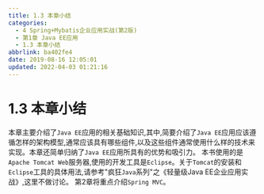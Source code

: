 ```yaml
---
title: 1.3 本章小结
categories: 
  - 4 Spring+Mybatis企业应用实战(第2版)
  - 第1章 Java EE应用
  - 1.3 本章小结
abbrlink: ba402fe4
date: 2019-08-16 12:05:01
updated: 2022-04-03 01:21:16
---
```

# 1.3 本章小结 #
本章主要介绍了`Java EE`应用的相关基础知识,其中,简要介绍了`Java EE`应用应该遵循怎样的架构模型,通常应该具有哪些组件,以及这些组件通常使用什么样的技术来实现。本章还简单归纳了`Java EE`应用所具有的优势和吸引力。
本书使用的是`Apache Tomcat Web`服务器,使用的开发工具是`Eclipse`。关于`Tomcat`的安装和`Eclipse`工具的具体用法,请参考"疯狂`Java`系列"之《轻量级Java EE企业应用实战》,这里不做讨论。
第2章将重点介绍`Spring MVC`。


